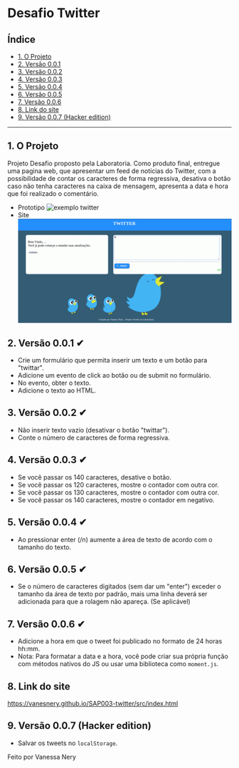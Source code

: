 # Desafio Twitter

## Índice

* [1. O Projeto](#1-o-projeto)
* [2. Versão 0.0.1](#2-Versão-0.0.1-✔)
* [3. Versão 0.0.2](#3-Versão-0.0.2-✔)
* [4. Versão 0.0.3](#4-Versão-0.0.3-✔)
* [5. Versão 0.0.4](#5-Versão-0.0.4-✔)
* [6. Versão 0.0.5](#6-Versão-0.0.5-✔)
* [7. Versão 0.0.6](#7-Versão-0.0.6-✔)
* [8. Link do site](#8-Link-do-site)
* [9. Versão 0.0.7 (Hacker edition)](#9-Versão-0.0.7-(Hacker-edition))

***

## 1. O Projeto

Projeto Desafio proposto pela Laboratoria. Como produto final, entregue uma pagina web, que apresentar um feed de notícias do Twitter, com a possibilidade de contar os caracteres de forma regressiva, desativa o botão caso não tenha caracteres na caixa de mensagem, apresenta a data e hora que foi realizado o comentário.

- Prototipo ![exemplo twitter](https://media.giphy.com/media/3ov9jP4RIGQCUQOScg/giphy.gif)
- Site ![site](./images/Twitter.gif)

## 2. Versão 0.0.1 ✔

- Crie um formulário que permita inserir um texto e um botão para "twittar".
- Adicione um evento de click ao botão ou de submit no formulário.
- No evento, obter o texto.
- Adicione o texto ao HTML.

## 3. Versão 0.0.2 ✔

- Não inserir texto vazio (desativar o botão "twittar").
- Conte o número de caracteres de forma regressiva.

## 4. Versão 0.0.3 ✔

- Se você passar os 140 caracteres, desative o botão.
- Se você passar os 120 caracteres, mostre o contador com outra cor.
- Se você passar os 130 caracteres, mostre o contador com outra cor.
- Se você passar os 140 caracteres, mostre o contador em negativo.

## 5. Versão 0.0.4 ✔

- Ao pressionar enter (/n) aumente a área de texto de acordo com o tamanho do texto.

## 6. Versão 0.0.5 ✔

- Se o número de caracteres digitados (sem dar um "enter") exceder o tamanho da área de texto por padrão, mais uma linha deverá ser adicionada para que a rolagem não apareça. (Se aplicável)

## 7. Versão 0.0.6 ✔

- Adicione a hora em que o tweet foi publicado no formato de 24 horas hh:mm.
- Nota: Para formatar a data e a hora, você pode criar sua própria função com métodos nativos do JS ou usar uma biblioteca como `moment.js`.

## 8. Link do site
https://vanesnery.github.io/SAP003-twitter/src/index.html

## 9. Versão 0.0.7 (Hacker edition)

- Salvar os tweets no `localStorage`.

Feito por Vanessa Nery